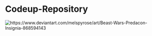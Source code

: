 # Codeup-Repository
<picture>
 <source media="(prefers-color-scheme: dark)" srcset=https://www.deviantart.com/melspyrose/art/Beast-Wars-Predacon-Insignia-868594143>
 <source media="(prefers-color-scheme: light)" srcset="YOUR-LIGHTMODE-IMAGE">
 <img alt="https://www.deviantart.com/melspyrose/art/Beast-Wars-Predacon-Insignia-868594143">
  </picture>
